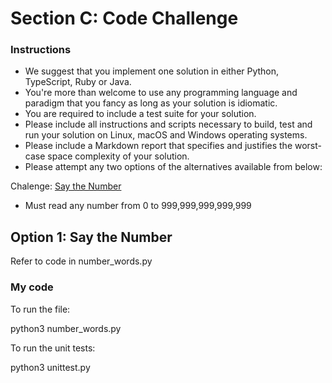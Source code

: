 # Section C: Code Challenge

### Instructions

- We suggest that you implement one solution in either Python, TypeScript, Ruby or Java.
- You're more than welcome to use any programming language and paradigm that you fancy as long as your solution is idiomatic.
- You are required to include a test suite for your solution.
- Please include all instructions and scripts necessary to build, test and run your solution on Linux, macOS and Windows operating systems.
- Please include a Markdown report that specifies and justifies the worst-case space complexity of your solution.
- Please attempt any two options of the alternatives available from below:

Chalenge: [Say the Number](https://edabit.com/challenge/4E9gTrRWErpTCA2FQ)

- Must read any number from 0 to 999,999,999,999,999

## Option 1: Say the Number

Refer to code in number_words.py

### My code

To run the file:

python3 number_words.py

To run the unit tests:

python3 unittest.py

